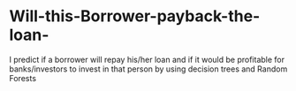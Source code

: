 # Will-this-Borrower-payback-the-loan-
I predict if a borrower will repay his/her loan and if it would be profitable for banks/investors to invest in that person by using decision trees and Random Forests 
